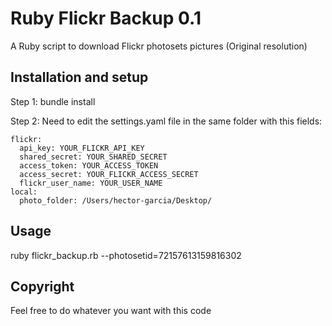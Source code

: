 # Ruby Flickr Backup 0.1

A Ruby script to download Flickr photosets pictures (Original resolution)

## Installation and setup

Step 1: bundle install

Step 2: Need to edit the settings.yaml file in the same folder with this fields:

```
flickr:
  api_key: YOUR_FLICKR_API_KEY
  shared_secret: YOUR_SHARED_SECRET
  access_token: YOUR_ACCESS_TOKEN
  access_secret: YOUR_FLICKR_ACCESS_SECRET
  flickr_user_name: YOUR_USER_NAME
local:
  photo_folder: /Users/hector-garcia/Desktop/
```

## Usage

ruby flickr_backup.rb --photosetid=72157613159816302

## Copyright

Feel free to do whatever you want with this code
